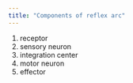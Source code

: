 ```yaml
---
title: "Components of reflex arc"
---
```

1) receptor
2) sensory neuron
3) integration center
4) motor neuron
5) effector

